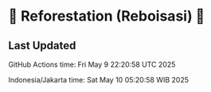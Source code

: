 
# 🌳 Reforestation (Reboisasi) 🌲

## Last Updated

GitHub Actions time: Fri May  9 22:20:58 UTC 2025

Indonesia/Jakarta time: Sat May 10 05:20:58 WIB 2025
